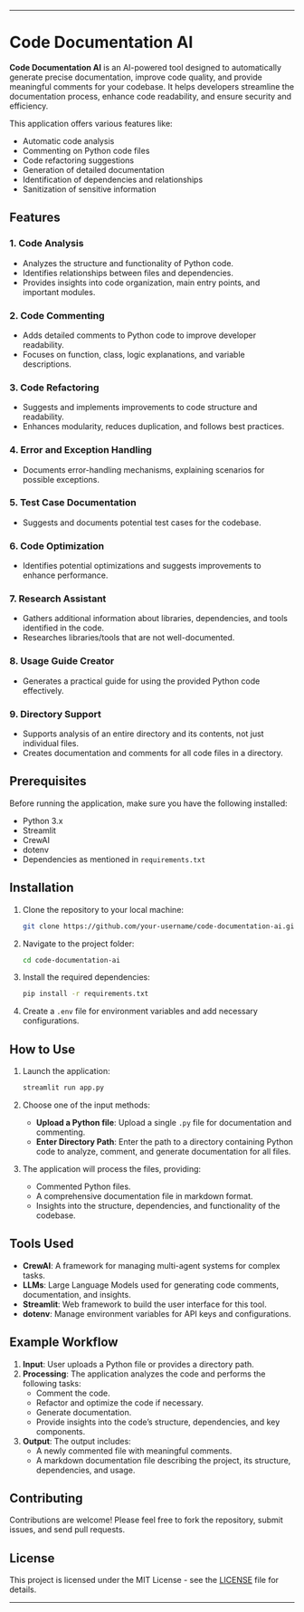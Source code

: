 
---

# Code Documentation AI

**Code Documentation AI** is an AI-powered tool designed to automatically generate precise documentation, improve code quality, and provide meaningful comments for your codebase. It helps developers streamline the documentation process, enhance code readability, and ensure security and efficiency. 

This application offers various features like:

- Automatic code analysis
- Commenting on Python code files
- Code refactoring suggestions
- Generation of detailed documentation
- Identification of dependencies and relationships
- Sanitization of sensitive information

## Features

### 1. **Code Analysis**
   - Analyzes the structure and functionality of Python code.
   - Identifies relationships between files and dependencies.
   - Provides insights into code organization, main entry points, and important modules.

### 2. **Code Commenting**
   - Adds detailed comments to Python code to improve developer readability.
   - Focuses on function, class, logic explanations, and variable descriptions.

### 3. **Code Refactoring**
   - Suggests and implements improvements to code structure and readability.
   - Enhances modularity, reduces duplication, and follows best practices.

### 4. **Error and Exception Handling**
   - Documents error-handling mechanisms, explaining scenarios for possible exceptions.

### 5. **Test Case Documentation**
   - Suggests and documents potential test cases for the codebase.

### 6. **Code Optimization**
   - Identifies potential optimizations and suggests improvements to enhance performance.

### 7. **Research Assistant**
   - Gathers additional information about libraries, dependencies, and tools identified in the code.
   - Researches libraries/tools that are not well-documented.

### 8. **Usage Guide Creator**
   - Generates a practical guide for using the provided Python code effectively.

### 9. **Directory Support**
   - Supports analysis of an entire directory and its contents, not just individual files.
   - Creates documentation and comments for all code files in a directory.

## Prerequisites

Before running the application, make sure you have the following installed:

- Python 3.x
- Streamlit
- CrewAI
- dotenv
- Dependencies as mentioned in `requirements.txt`

## Installation

1. Clone the repository to your local machine:

   ```bash
   git clone https://github.com/your-username/code-documentation-ai.git
   ```

2. Navigate to the project folder:

   ```bash
   cd code-documentation-ai
   ```

3. Install the required dependencies:

   ```bash
   pip install -r requirements.txt
   ```

4. Create a `.env` file for environment variables and add necessary configurations.

## How to Use

1. Launch the application:

   ```bash
   streamlit run app.py
   ```

2. Choose one of the input methods:
   - **Upload a Python file**: Upload a single `.py` file for documentation and commenting.
   - **Enter Directory Path**: Enter the path to a directory containing Python code to analyze, comment, and generate documentation for all files.

3. The application will process the files, providing:
   - Commented Python files.
   - A comprehensive documentation file in markdown format.
   - Insights into the structure, dependencies, and functionality of the codebase.

## Tools Used

- **CrewAI**: A framework for managing multi-agent systems for complex tasks.
- **LLMs**: Large Language Models used for generating code comments, documentation, and insights.
- **Streamlit**: Web framework to build the user interface for this tool.
- **dotenv**: Manage environment variables for API keys and configurations.

## Example Workflow

1. **Input**: User uploads a Python file or provides a directory path.
2. **Processing**: The application analyzes the code and performs the following tasks:
   - Comment the code.
   - Refactor and optimize the code if necessary.
   - Generate documentation.
   - Provide insights into the code’s structure, dependencies, and key components.
3. **Output**: The output includes:
   - A newly commented file with meaningful comments.
   - A markdown documentation file describing the project, its structure, dependencies, and usage.

## Contributing

Contributions are welcome! Please feel free to fork the repository, submit issues, and send pull requests.

## License

This project is licensed under the MIT License - see the [LICENSE](LICENSE) file for details.

---
